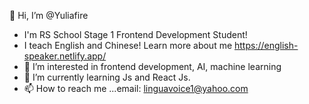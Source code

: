 👋 Hi, I’m @Yuliafire
- I'm RS School Stage 1 Frontend Development Student!
- I teach English and Chinese! Learn more about me https://english-speaker.netlify.app/
- 👀 I’m interested in frontend development, AI, machine learning
- 🌱 I’m currently learning Js and React Js.
- 📫 How to reach me ...email: linguavoice1@yahoo.com

<!---
Yuliafire/Yuliafire is a ✨ special ✨ repository because its `README.md` (this file) appears on your GitHub profile.
You can click the Preview link to take a look at your changes.
--->
